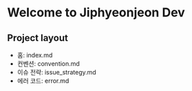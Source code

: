 # Welcome to Jiphyeonjeon Dev

## Project layout
- 홈: index.md
- 컨벤션: convention.md
- 이슈 전략: issue_strategy.md
- 에러 코드: error.md